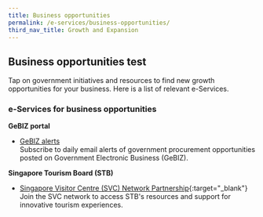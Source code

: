 ```yaml
---
title: Business opportunities
permalink: /e-services/business-opportunities/
third_nav_title: Growth and Expansion
---
```


## Business opportunities test

Tap on government initiatives and resources to find new growth opportunities for your business. Here is a list of relevant e-Services.

### e-Services for business opportunities

**GeBIZ portal**

- [GeBIZ alerts](/gebiz-alerts/)
  <br>Subscribe to daily email alerts of government procurement opportunities posted on Government Electronic Business (GeBIZ).

**Singapore Tourism Board (STB)**

- [Singapore Visitor Centre (SVC) Network Partnership](https://www.stb.gov.sg/content/stb/en/assistance-and-licensing/singapore-visitor-centre-SVC-network-partnership.html){:target="\_blank"}
  <br>Join the SVC network to access STB's resources and support for innovative tourism experiences.
